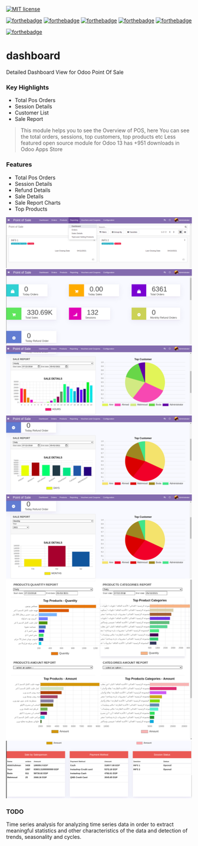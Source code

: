 [![MIT license](https://img.shields.io/badge/License-MIT-blue.svg)](https://github.com/Abdulrahmannaser/dashboard/blob/main/LICENSE)

[![forthebadge](https://forthebadge.com/images/badges/made-with-javascript.svg)](#)
[![forthebadge](https://forthebadge.com/images/badges/made-with-python.svg)](#)
[![forthebadge](https://forthebadge.com/images/badges/uses-html.svg)](#)
[![forthebadge](https://forthebadge.com/images/badges/uses-css.svg)](#)
[![forthebadge](https://forthebadge.com/images/badges/0-percent-optimized.svg)](#)

[![forthebadge](https://forthebadge.com/images/badges/works-on-my-machine.svg)](#)

# dashboard
Detailed Dashboard View for Odoo Point Of Sale

### Key Highlights
-  Total Pos Orders
- Session Details
- Customer List
- Sale Report

> This module helps you to see the Overview of POS, here You can see the total orders, sessions, top customers, top products etc
> Less featured open source module for Odoo 13 has +951 downloads in Odoo Apps Store

### Features
- Total Pos Orders
- Session Details
- Refund Details
- Sale Details
- Sale Report Charts
- Top Products

![1](screenshots/1.png)
![2](screenshots/2.png)
![3](screenshots/3.png)
![4](screenshots/4.png)
![5](screenshots/5.png)
![7](screenshots/7.png)
![6](screenshots/6.png)

### TODO
Time series analysis for analyzing time series data in order to extract meaningful statistics and other characteristics of the data and detection of trends, seasonality and cycles.

